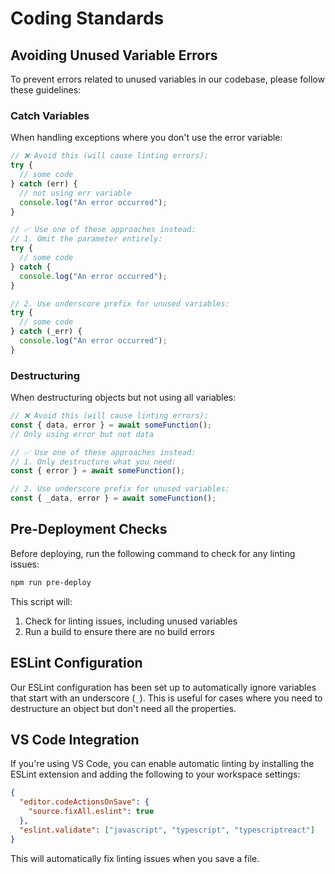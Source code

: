 # Coding Standards

## Avoiding Unused Variable Errors

To prevent errors related to unused variables in our codebase, please follow these guidelines:

### Catch Variables

When handling exceptions where you don't use the error variable:

```typescript
// ❌ Avoid this (will cause linting errors):
try {
  // some code
} catch (err) {
  // not using err variable
  console.log("An error occurred");
}

// ✅ Use one of these approaches instead:
// 1. Omit the parameter entirely:
try {
  // some code
} catch {
  console.log("An error occurred");
}

// 2. Use underscore prefix for unused variables:
try {
  // some code
} catch (_err) {
  console.log("An error occurred");
}
```

### Destructuring

When destructuring objects but not using all variables:

```typescript
// ❌ Avoid this (will cause linting errors):
const { data, error } = await someFunction();
// Only using error but not data

// ✅ Use one of these approaches instead:
// 1. Only destructure what you need:
const { error } = await someFunction();

// 2. Use underscore prefix for unused variables:
const { _data, error } = await someFunction();
```

## Pre-Deployment Checks

Before deploying, run the following command to check for any linting issues:

```bash
npm run pre-deploy
```

This script will:
1. Check for linting issues, including unused variables
2. Run a build to ensure there are no build errors

## ESLint Configuration

Our ESLint configuration has been set up to automatically ignore variables that start with an underscore (`_`). This is useful for cases where you need to destructure an object but don't need all the properties.

## VS Code Integration

If you're using VS Code, you can enable automatic linting by installing the ESLint extension and adding the following to your workspace settings:

```json
{
  "editor.codeActionsOnSave": {
    "source.fixAll.eslint": true
  },
  "eslint.validate": ["javascript", "typescript", "typescriptreact"]
}
```

This will automatically fix linting issues when you save a file. 